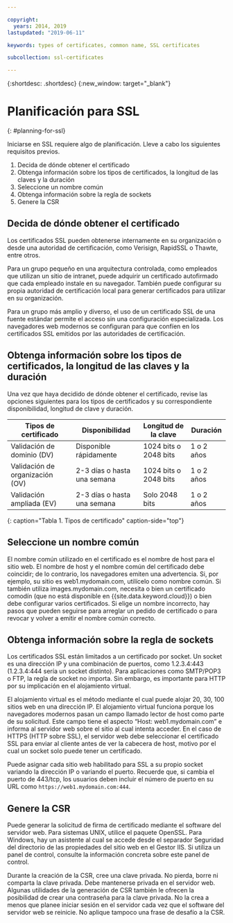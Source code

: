 ```yaml
---

copyright:
  years: 2014, 2019
lastupdated: "2019-06-11"

keywords: types of certificates, common name, SSL certificates

subcollection: ssl-certificates

---
```


{:shortdesc: .shortdesc}
{:new_window: target="_blank"}

# Planificación para SSL
{: #planning-for-ssl}

Iniciarse en SSL requiere algo de planificación. Lleve a cabo los siguientes requisitos previos.

1. Decida de dónde obtener el certificado
2. Obtenga información sobre los tipos de certificados, la longitud de las claves y la duración
3. Seleccione un nombre común
4. Obtenga información sobre la regla de sockets
5. Genere la CSR

## Decida de dónde obtener el certificado

Los certificados SSL pueden obtenerse internamente en su organización o desde una autoridad de certificación, como Verisign, RapidSSL o Thawte, entre otros.  

Para un grupo pequeño en una arquitectura controlada, como empleados que utilizan un sitio de intranet, puede adquirir un certificado autofirmado que cada empleado instale en su navegador. También puede configurar su propia autoridad de certificación local para generar certificados para utilizar en su organización.

Para un grupo más amplio y diverso, el uso de un certificado SSL de una fuente estándar permite el acceso sin una configuración especializada. Los navegadores web modernos se configuran para que confíen en los certificados SSL emitidos por las autoridades de certificación.

## Obtenga información sobre los tipos de certificados, la longitud de las claves y la duración

Una vez que haya decidido de dónde obtener el certificado, revise las opciones siguientes para los tipos de certificados y su correspondiente disponibilidad, longitud de clave y duración.

|              Tipos de certificado          |  Disponibilidad                     |  Longitud de la clave                |  Duración                  |
| --------------------------------------- | --------------------------------- | -------------------------- | -------------------------- |
|Validación de dominio (DV)                   | Disponible rápidamente                 | 1024 bits o 2048 bits       | 1 o 2 años             |
|Validación de organización (OV)             | 2-3 días o hasta una semana          | 1024 bits o 2048 bits       | 1 o 2 años             |
|Validación ampliada (EV)                 | 2-3 días o hasta una semana          | Solo 2048 bits              | 1 o 2 años             |
{: caption="Tabla 1. Tipos de certificado" caption-side="top"}   


## Seleccione un nombre común

El nombre común utilizado en el certificado es el nombre de host para el sitio web. El nombre de host y el nombre común del certificado debe coincidir; de lo contrario, los navegadores emiten una advertencia. Si, por ejemplo, su sitio es web1.mydomain.com, utilícelo como nombre común. Si también utiliza images.mydomain.com, necesita o bien un certificado comodín (que no está disponible en {{site.data.keyword.cloud}}) o bien debe configurar varios certificados. Si elige un nombre incorrecto, hay pasos que pueden seguirse para arreglar un pedido de certificado o para revocar y volver a emitir el nombre común correcto.  

## Obtenga información sobre la regla de sockets

Los certificados SSL están limitados a un certificado por socket. Un socket es una dirección IP y una combinación de puertos, como 1.2.3.4:443 (1.2.3.4:444 sería un socket distinto). Para aplicaciones como SMTP/POP3 o FTP, la regla de socket no importa. Sin embargo, es importante para HTTP por su implicación en el alojamiento virtual.

El alojamiento virtual es el método mediante el cual puede alojar 20, 30, 100 sitios web en una dirección IP. El alojamiento virtual funciona porque los navegadores modernos pasan un campo llamado lector de host como parte de su solicitud. Este campo tiene el aspecto “Host: web1.mydomain.com” e informa al servidor web sobre el sitio al cual intenta acceder. En el caso de HTTPS (HTTP sobre SSL), el servidor web debe seleccionar el certificado SSL para enviar al cliente antes de ver la cabecera de host, motivo por el cual un socket solo puede tener un certificado.

Puede asignar cada sitio web habilitado para SSL a su propio socket variando la dirección IP o variando el puerto. Recuerde que, si cambia el puerto de 443/tcp, los usuarios deben incluir el número de puerto en su URL como `https://web1.mydomain.com:444`.

## Genere la CSR

Puede generar la solicitud de firma de certificado mediante el software del servidor web. Para sistemas UNIX, utilice el paquete OpenSSL. Para Windows, hay un asistente al cual se accede desde el separador Seguridad del directorio de las propiedades del sitio web en el Gestor IIS. Si utiliza un panel de control, consulte la información concreta sobre este panel de control.

Durante la creación de la CSR, cree una clave privada. No pierda, borre ni comparta la clave privada. Debe mantenerse privada en el servidor web. Algunas utilidades de la generación de CSR también le ofrecen la posibilidad de crear una contraseña para la clave privada. No la crea a menos que planee iniciar sesión en el servidor cada vez que el software del servidor web se reinicie. No aplique tampoco una frase de desafío a la CSR.

